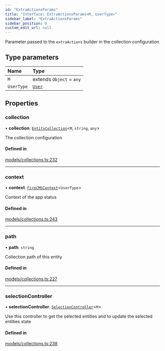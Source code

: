 ```yaml
---
id: "ExtraActionsParams"
title: "Interface: ExtraActionsParams<M, UserType>"
sidebar_label: "ExtraActionsParams"
sidebar_position: 0
custom_edit_url: null
---
```


Parameter passed to the `extraActions` builder in the collection configuration

## Type parameters

| Name | Type |
| :------ | :------ |
| `M` | extends `Object` = `any` |
| `UserType` | [`User`](../types/User) |

## Properties

### collection

• **collection**: [`EntityCollection`](EntityCollection)<`M`, `string`, `any`\>

The collection configuration

#### Defined in

[models/collections.ts:232](https://github.com/Camberi/firecms/blob/2d60fba/src/models/collections.ts#L232)

___

### context

• **context**: [`FireCMSContext`](FireCMSContext)<`UserType`\>

Context of the app status

#### Defined in

[models/collections.ts:243](https://github.com/Camberi/firecms/blob/2d60fba/src/models/collections.ts#L243)

___

### path

• **path**: `string`

Collection path of this entity

#### Defined in

[models/collections.ts:227](https://github.com/Camberi/firecms/blob/2d60fba/src/models/collections.ts#L227)

___

### selectionController

• **selectionController**: [`SelectionController`](../types/SelectionController)<`M`\>

Use this controller to get the selected entities and to update the
selected entities state

#### Defined in

[models/collections.ts:238](https://github.com/Camberi/firecms/blob/2d60fba/src/models/collections.ts#L238)
